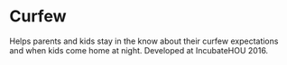 # Curfew
Helps parents and kids stay in the know about their curfew expectations and when kids come home at night. Developed at IncubateHOU 2016.

